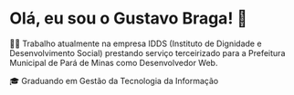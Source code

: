 
# Olá, eu sou o Gustavo Braga! 👋


👩‍💻 Trabalho atualmente na empresa IDDS (Instituto de Dignidade e Desenvolvimento Social) prestando serviço terceirizado para a Prefeitura Municipal de Pará de Minas como Desenvolvedor Web.

🎓 Graduando em Gestão da Tecnologia da Informação



